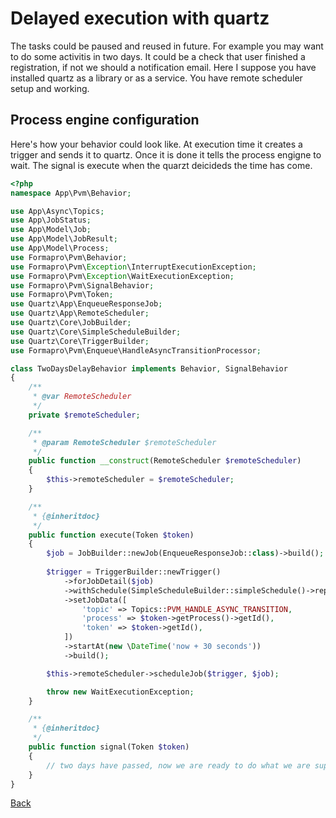 # Delayed execution with quartz
  
The tasks could be paused and reused in future. 
For example you may want to do some activitis in two days. 
It could be a check that user finished a registration, if not we should a notification email.
Here I suppose you have installed quartz as a library or as a service.
You have remote scheduler setup and working.
 

## Process engine configuration

Here's how your behavior could look like. 
At execution time it creates a trigger and sends it to quartz. Once it is done it tells the process engigne to wait.
The signal is execute when the quarzt deicideds the time has come. 
 
```php
<?php
namespace App\Pvm\Behavior;

use App\Async\Topics;
use App\JobStatus;
use App\Model\Job;
use App\Model\JobResult;
use App\Model\Process;
use Formapro\Pvm\Behavior;
use Formapro\Pvm\Exception\InterruptExecutionException;
use Formapro\Pvm\Exception\WaitExecutionException;
use Formapro\Pvm\SignalBehavior;
use Formapro\Pvm\Token;
use Quartz\App\EnqueueResponseJob;
use Quartz\App\RemoteScheduler;
use Quartz\Core\JobBuilder;
use Quartz\Core\SimpleScheduleBuilder;
use Quartz\Core\TriggerBuilder;
use Formapro\Pvm\Enqueue\HandleAsyncTransitionProcessor;

class TwoDaysDelayBehavior implements Behavior, SignalBehavior
{
    /**
     * @var RemoteScheduler
     */
    private $remoteScheduler;

    /**
     * @param RemoteScheduler $remoteScheduler
     */
    public function __construct(RemoteScheduler $remoteScheduler) 
    {
        $this->remoteScheduler = $remoteScheduler;
    }

    /**
     * {@inheritdoc}
     */
    public function execute(Token $token)
    {
        $job = JobBuilder::newJob(EnqueueResponseJob::class)->build();
        
        $trigger = TriggerBuilder::newTrigger()
            ->forJobDetail($job)
            ->withSchedule(SimpleScheduleBuilder::simpleSchedule()->repeatForever())
            ->setJobData([
                'topic' => Topics::PVM_HANDLE_ASYNC_TRANSITION,
                'process' => $token->getProcess()->getId(),
                'token' => $token->getId(),
            ])
            ->startAt(new \DateTime('now + 30 seconds'))
            ->build();

        $this->remoteScheduler->scheduleJob($trigger, $job);

        throw new WaitExecutionException;
    }

    /**
     * {@inheritdoc}
     */
    public function signal(Token $token)
    {
        // two days have passed, now we are ready to do what we are supposed to do in two days.
    }
}
```

[Back](../README.md)